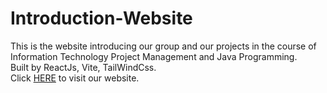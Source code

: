 # Introduction-Website 
This is the website introducing our group and our projects in the course of Information Technology Project Management and Java Programming.  
Built by ReactJs, Vite, TailWindCss.  
Click [HERE](https://twpintroduction.netlify.app/) to visit our website.